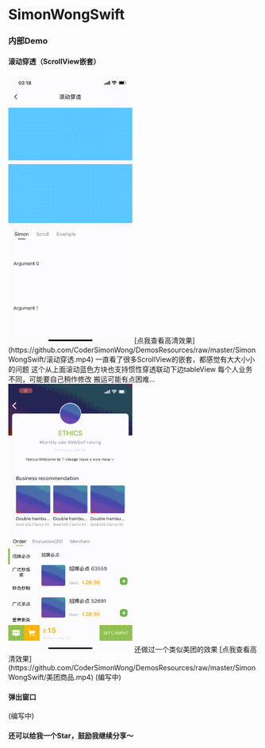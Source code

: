 
# SimonWongSwift

### 内部Demo

#### 滚动穿透（ScrollView嵌套）
<img src="./GithubImages/滚动穿透.gif" width="250px" />
[点我查看高清效果](https://github.com/CoderSimonWong/DemosResources/raw/master/SimonWongSwift/滚动穿透.mp4)
一直看了很多ScrollView的嵌套，都感觉有大大小小的问题
这个从上面滚动蓝色方块也支持惯性穿透联动下边tableView
每个人业务不同，可能要自己稍作修改
搬运可能有点困难...
<br>
<img src="./GithubImages/美团商品.gif" width="250px" />
还做过一个类似美团的效果
[点我查看高清效果](https://github.com/CoderSimonWong/DemosResources/raw/master/SimonWongSwift/美团商品.mp4)
(编写中)

#### 弹出窗口
(编写中)

#### 还可以给我一个Star，鼓励我继续分享～
